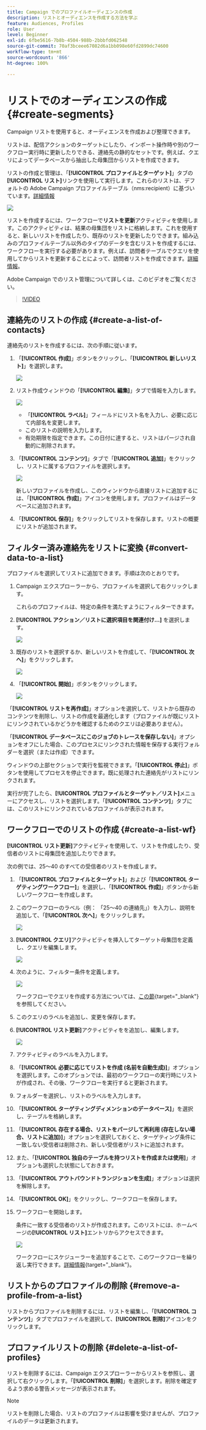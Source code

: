 ```yaml
---
title: Campaign でのプロファイルオーディエンスの作成
description: リストとオーディエンスを作成する方法を学ぶ
feature: Audiences, Profiles
role: User
level: Beginner
exl-id: 6fbe5616-7b8b-4504-988b-2bbbfd062548
source-git-commit: 70af3bceee67082d6a1bb098e60fd2899dc74600
workflow-type: tm+mt
source-wordcount: '866'
ht-degree: 100%

---
```


# リストでのオーディエンスの作成 {#create-segments}

Campaign リストを使用すると、オーディエンスを作成および整理できます。

リストは、配信アクションのターゲットにしたり、インポート操作時や別のワークフロー実行時に更新したりできる、連絡先の静的なセットです。例えば、クエリによってデータベースから抽出した母集団からリストを作成できます。

リストの作成と管理は、「**[!UICONTROL プロファイルとターゲット]**」タブの&#x200B;**[!UICONTROL リスト]**&#x200B;リンクを使用して実行します。これらのリストは、デフォルトの Adobe Campaign プロファイルテーブル（nms:recipient）に基づいています。[詳細情報](../dev/datamodel.md#ootb-profiles.md)

![](assets/list-dashboard.png)

リストを作成するには、ワークフローで&#x200B;**リストを更新**&#x200B;アクティビティを使用します。このアクティビティは、結果の母集団をリストに格納します。これを使用すると、新しいリストを作成したり、既存のリストを更新したりできます。組み込みのプロファイルテーブル以外のタイプのデータを含むリストを作成するには、ワークフローを実行する必要があります。例えば、訪問者テーブルでクエリを使用してからリストを更新することによって、訪問者リストを作成できます。[詳細情報](#create-a-list-wf)。

Adobe Campaign でのリスト管理について詳しくは、このビデオをご覧ください。

>[!VIDEO](https://video.tv.adobe.com/v/3426461?quality=12&captions=jpn)


## 連絡先のリストの作成 {#create-a-list-of-contacts}

連絡先のリストを作成するには、次の手順に従います。

1. 「**[!UICONTROL 作成]**」ボタンをクリックし、「**[!UICONTROL 新しいリスト]**」を選択します。

   ![](assets/new-list.png)

1. リスト作成ウィンドウの「**[!UICONTROL 編集]**」タブで情報を入力します。

   ![](assets/list-details.png)

   * 「**[!UICONTROL ラベル]**」フィールドにリスト名を入力し、必要に応じて内部名を変更します。
   * このリストの説明を入力します。
   * 有効期限を指定できます。この日付に達すると、リストはパージされ自動的に削除されます。


1. 「**[!UICONTROL コンテンツ]**」タブで「**[!UICONTROL 追加]**」をクリックし、リストに属するプロファイルを選択します。

   ![](assets/add-profiles-to-a-list.png)

   新しいプロファイルを作成し、このウィンドウから直接リストに追加するには、「**[!UICONTROL 作成]**」アイコンを使用します。プロファイルはデータベースに追加されます。

1. 「**[!UICONTROL 保存]**」をクリックしてリストを保存します。リストの概要にリストが追加されます。


## フィルター済み連絡先をリストに変換 {#convert-data-to-a-list}

プロファイルを選択してリストに追加できます。手順は次のとおりです。

1. Campaign エクスプローラーから、プロファイルを選択して右クリックします。

   これらのプロファイルは、特定の条件を満たすようにフィルターできます。

1. **[!UICONTROL アクション／リストに選択項目を関連付け...]** を選択します。

   ![](assets/add-selection-to-a-list.png)

1. 既存のリストを選択するか、新しいリストを作成して、「**[!UICONTROL 次へ]**」をクリックします。

   ![](assets/select-the-list.png)

1. 「**[!UICONTROL 開始]**」ボタンをクリックします。

   ![](assets/record-a-list.png)

「**[!UICONTROL リストを再作成]**」オプションを選択して、リストから既存のコンテンツを削除し、リストの作成を最適化します（プロファイルが既にリストにリンクされているかどうかを確認するためのクエリは必要ありません）。

「**[!UICONTROL データベースにこのジョブのトレースを保存しない]**」オプションをオフにした場合、このプロセスにリンクされた情報を保存する実行フォルダーを選択（または作成）できます。

ウィンドウの上部セクションで実行を監視できます。「**[!UICONTROL 停止]**」ボタンを使用してプロセスを停止できます。既に処理された連絡先がリストにリンクされます。

実行が完了したら、**[!UICONTROL プロファイルとターゲット／リスト]**&#x200B;メニューにアクセスし、リストを選択します。「**[!UICONTROL コンテンツ]**」タブには、このリストにリンクされているプロファイルが表示されます。


## ワークフローでのリストの作成  {#create-a-list-wf}

**[!UICONTROL リスト更新]**&#x200B;アクティビティを使用して、リストを作成したり、受信者のリストに母集団を追加したりできます。

次の例では、25～40 のすべての受信者のリストを作成します。

1. 「**[!UICONTROL プロファイルとターゲット]**」および「**[!UICONTROL ターゲティングワークフロー]**」を選択し、「**[!UICONTROL 作成]**」ボタンから新しいワークフローを作成します。
1. このワークフローのラベル（例： 「25～40 の連絡先」）を入力し、説明を追加して、「**[!UICONTROL 次へ]**」をクリックします。

   ![](assets/targeting-wf-sample.png)

1. **[!UICONTROL クエリ]**&#x200B;アクティビティを挿入してターゲット母集団を定義し、クエリを編集します。

   ![](assets/targeting-wf-edit-query.png)

1. 次のように、フィルター条件を定義します。

   ![](assets/targeting-wf-age-filter.png)

   ワークフローでクエリを作成する方法については、[この節](https://experienceleague.adobe.com/docs/campaign/automation/workflows/wf-activities/targeting-activities/query.html?lang=ja){target="_blank"}を参照してください。

1. このクエリのラベルを追加し、変更を保存します。
1. **[!UICONTROL リスト更新]**&#x200B;アクティビティをを追加し、編集します。

   ![](assets/list-update-activity.png)

1. アクティビティのラベルを入力します。
1. 「**[!UICONTROL 必要に応じてリストを作成 (名前を自動生成)]**」オプションを選択します。このオプションでは、最初のワークフローの実行時にリストが作成され、その後、ワークフローを実行すると更新されます。
1. フォルダーを選択し、リストのラベルを入力します。
1. 「**[!UICONTROL ターゲティングディメンションのデータベース]**」を選択し、テーブルを格納します。
1. 「**[!UICONTROL 存在する場合、リストをパージして再利用 (存在しない場合、リストに追加)]**」オプションを選択しておくと、ターゲティング条件に一致しない受信者は削除され、新しい受信者がリストに追加されます。
1. また、「**[!UICONTROL 独自のテーブルを持つリストを作成または使用]**」オプションも選択した状態にしておきます。
1. 「**[!UICONTROL アウトバウンドトランジションを生成]**」オプションは選択を解除します。
1. 「**[!UICONTROL OK]**」をクリックし、ワークフローを保存します。
1. ワークフローを開始します。

   条件に一致する受信者のリストが作成されます。このリストには、ホームページの&#x200B;**[!UICONTROL リスト]**&#x200B;エントリからアクセスできます。

   ![](assets/access-new-list.png)

   ワークフローにスケジューラーを追加することで、このワークフローを繰り返し実行できます。[詳細情報](https://experienceleague.adobe.com/docs/campaign/automation/workflows/wf-activities/flow-control-activities/scheduler.html?lang=ja){target="_blank"}。

## リストからのプロファイルの削除 {#remove-a-profile-from-a-list}

リストからプロファイルを削除するには、リストを編集し、「**[!UICONTROL コンテンツ]**」タブでプロファイルを選択して、**[!UICONTROL 削除]**&#x200B;アイコンをクリックします。

## プロファイルリストの削除 {#delete-a-list-of-profiles}

リストを削除するには、Campaign エクスプローラーからリストを参照し、選択して右クリックします。「**[!UICONTROL 削除]**」を選択します。削除を確定するよう求める警告メッセージが表示されます。

>[!NOTE]
>
>リストを削除した場合、リストのプロファイルは影響を受けませんが、プロファイルのデータは更新されます。
